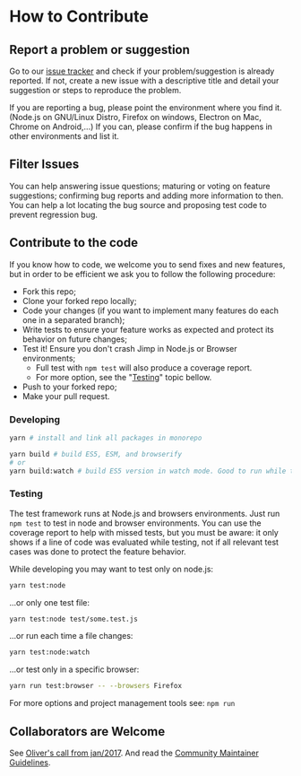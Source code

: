 # How to Contribute

## Report a problem or suggestion

Go to our [issue tracker](https://github.com/oliver-moran/jimp/issues) and check if your problem/suggestion is already reported.
If not, create a new issue with a descriptive title and detail your suggestion or steps to reproduce the problem.

If you are reporting a bug, please point the environment where you find it. (Node.js on GNU/Linux Distro, Firefox on windows, Electron on Mac, Chrome on Android,...)
If you can, please confirm if the bug happens in other environments and list it.

## Filter Issues

You can help answering issue questions; maturing or voting on feature suggestions; confirming bug reports and adding more information to then. You can help a lot locating the bug source and proposing test code to prevent regression bug.

## Contribute to the code

If you know how to code, we welcome you to send fixes and new features, but in order to be efficient we ask you to follow the following procedure:

-   Fork this repo;
-   Clone your forked repo locally;
-   Code your changes (if you want to implement many features do each one in a separated branch);
-   Write tests to ensure your feature works as expected and protect its behavior on future changes;
-   Test it! Ensure you don't crash Jimp in Node.js or Browser environments;
    -   Full test with `npm test` will also produce a coverage report.
    -   For more option, see the "[Testing](#testing)" topic bellow.
-   Push to your forked repo;
-   Make your pull request.

### Developing

```sh
yarn # install and link all packages in monorepo

yarn build # build ES5, ESM, and browserify
# or
yarn build:watch # build ES5 version in watch mode. Good to run while testing or developing.
```

### Testing

The test framework runs at Node.js and browsers environments. Just run `npm test` to test in node and browser environments.
You can use the coverage report to help with missed tests, but you must be aware: it only shows if a line of code was evaluated while testing, not if all relevant test cases was done to protect the feature behavior.

While developing you may want to test only on node.js:

```sh
yarn test:node
```

...or only one test file:

```sh
yarn test:node test/some.test.js
```

...or run each time a file changes:

```sh
yarn test:node:watch
```

...or test only in a specific browser:

```sh
yarn run test:browser -- --browsers Firefox
```

For more options and project management tools see: `npm run`

## Collaborators are Welcome

See [Oliver's call from jan/2017](https://github.com/oliver-moran/jimp/issues/219).
And read the [Community Maintainer Guidelines](https://github.com/oliver-moran/jimp/issues/223).
